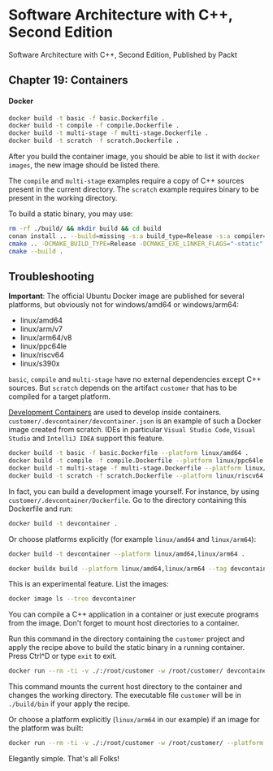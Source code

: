 # Software Architecture with C++, Second Edition

Software Architecture with C++, Second Edition, Published by Packt

## Chapter 19: Containers

#### Docker

```bash
docker build -t basic -f basic.Dockerfile .
docker build -t compile -f compile.Dockerfile .
docker build -t multi-stage -f multi-stage.Dockerfile .
docker build -t scratch -f scratch.Dockerfile .
```

After you build the container image, you should be able to list it with `docker images`, the new image should be listed there.

The `compile` and `multi-stage` examples require a copy of C++ sources present in the current directory.
The `scratch` example requires binary to be present in the working directory.

To build a static binary, you may use:

```bash
rm -rf ./build/ && mkdir build && cd build
conan install .. --build=missing -s:a build_type=Release -s:a compiler=gcc -of .
cmake .. -DCMAKE_BUILD_TYPE=Release -DCMAKE_EXE_LINKER_FLAGS="-static" -DBUILD_SHARED_LIBS=OFF -DCMAKE_FIND_LIBRARY_SUFFIXES=".a"
cmake --build .
```

## Troubleshooting

**Important**: The official Ubuntu Docker image are published for several platforms,
but obviously not for windows/amd64 or windows/arm64:

- linux/amd64
- linux/arm/v7
- linux/arm64/v8
- linux/ppc64le
- linux/riscv64
- linux/s390x

`basic`, `compile` and `multi-stage` have no external dependencies except C++ sources.
But `scratch` depends on the artifact `customer` that has to be compiled for a target platform.

[Development Containers](https://containers.dev) are used to develop inside containers.
`customer/.devcontainer/devcontainer.json` is an example of such a Docker image created from scratch.
IDEs in particular `Visual Studio Code`, `Visual Studio` and `IntelliJ IDEA` support this feature.

```bash
docker build -t basic -f basic.Dockerfile --platform linux/amd64 .
docker build -t compile -f compile.Dockerfile --platform linux/ppc64le .
docker build -t multi-stage -f multi-stage.Dockerfile --platform linux/arm64 .
docker build -t scratch -f scratch.Dockerfile --platform linux/riscv64 .
```

In fact, you can build a development image yourself. For instance, by using `customer/.devcontainer/Dockerfile`.
Go to the directory containing this Dockerfile and run:

```bash
docker build -t devcontainer .
```

Or choose platforms explicitly (for example `linux/amd64` and `linux/arm64`):

```bash
docker build -t devcontainer --platform linux/amd64,linux/arm64 .
```

```bash
docker buildx build --platform linux/amd64,linux/arm64 --tag devcontainer .
```

This is an experimental feature. List the images:

```bash
docker image ls --tree devcontainer
```

You can compile a C++ application in a container or just execute programs from the image.
Don't forget to mount host directories to a container.

Run this command in the directory containing the `customer` project and
apply the recipe above to build the static binary in a running container.
Press Ctrl^D or type `exit` to exit.

```bash
docker run --rm -ti -v ./:/root/customer -w /root/customer/ devcontainer
```

This command mounts the current host directory to the container and changes the working directory.
The executable file `customer` will be in `./build/bin` if your apply the recipe.

Or choose a platform explicitly (`linux/arm64` in our example) if an image for the platform was built:

```bash
docker run --rm -ti -v ./:/root/customer -w /root/customer/ --platform linux/arm64 devcontainer
```

Elegantly simple. That's all Folks!
